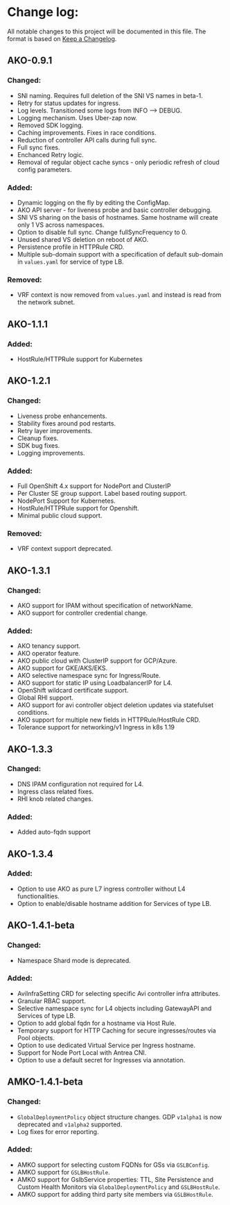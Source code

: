 # Change log:

All notable changes to this project will be documented in this file. The format is based on [Keep a Changelog](https://keepachangelog.com/en/1.0.0/).

## AKO-0.9.1

### Changed:
 - SNI naming.  Requires full deletion of the SNI VS names in beta-1.
 - Retry for status updates for ingress.
 - Log levels. Transitioned some logs from INFO —> DEBUG.
 - Logging mechanism. Uses Uber-zap now.
 - Removed SDK logging.
 - Caching improvements. Fixes in race conditions.
 - Reduction of controller API calls during full sync.
 - Full sync fixes.
 - Enchanced Retry logic.
 - Removal of regular object cache syncs - only periodic refresh of cloud config parameters.
 
 
### Added:
 - Dynamic logging on the fly by editing the ConfigMap.
 - AKO API server - for liveness probe and basic controller debugging.
 - SNI VS sharing on the basis of hostnames. Same hostname will create only 1 VS across namespaces.
 - Option to disable full sync. Change fullSyncFrequency to 0.
 - Unused shared VS deletion on reboot of AKO.
 - Persistence profile in HTTPRule CRD.
 - Multiple sub-domain support with a specification of default sub-domain in `values.yaml` for service of type LB.
 
 ### Removed:
 - VRF context is now removed from `values.yaml` and instead is read from the network subnet.


## AKO-1.1.1

### Added:
 - HostRule/HTTPRule support for Kubernetes


## AKO-1.2.1

### Changed:
 - Liveness probe enhancements.
 - Stability fixes around pod restarts.
 - Retry layer improvements.
 - Cleanup fixes.
 - SDK bug fixes.
 - Logging improvements.

### Added:
 - Full OpenShift 4.x support for NodePort and ClusterIP
 - Per Cluster SE group support. Label based routing support.
 - NodePort Support for Kubernetes.
 - HostRule/HTTPRule support for Openshift.
 - Minimal public cloud support.

 ### Removed:
 - VRF context support deprecated.
 
 ## AKO-1.3.1

### Changed:
 - AKO support for IPAM without specification of networkName.
 - AKO support for controller credential change.

### Added:
 - AKO tenancy support. 
 - AKO operator feature.
 - AKO public cloud with ClusterIP support for GCP/Azure.
 - AKO support for GKE/AKS/EKS.
 - AKO selective namespace sync for Ingress/Route.
 - AKO support for static IP using LoadbalancerIP for L4.
 - OpenShift wildcard certificate support.
 - Global RHI support.
 - AKO support for avi controller object deletion updates via statefulset conditions.
 - AKO support for multiple new fields in HTTPRule/HostRule CRD.
 - Tolerance support for networking/v1 Ingress in k8s 1.19
 
 ## AKO-1.3.3
 
 ### Changed:
  - DNS IPAM configuration not required for L4.
  - Ingress class related fixes.
  - RHI knob related changes.
 
 
 ### Added:
  - Added auto-fqdn support

 ## AKO-1.3.4

 ### Added:
  - Option to use AKO as pure L7 ingress controller without L4 functionalities.
  - Option to enable/disable hostname addition for Services of type LB.

 ## AKO-1.4.1-beta
 
 ### Changed:
  - Namespace Shard mode is deprecated.
 
 ### Added:
  - AviInfraSetting CRD for selecting specific Avi controller infra attributes.
  - Granular RBAC support.
  - Selective namespace sync for L4 objects including GatewayAPI and Services of type LB.
  - Option to add global fqdn for a hostname via Host Rule.
  - Temporary support for HTTP Caching for secure ingresses/routes via Pool objects.
  - Option to use dedicated Virtual Service per Ingress hostname.
  - Support for Node Port Local with Antrea CNI.
  - Option to use a default secret for Ingresses via annotation.
## AMKO-1.4.1-beta

### Changed:
  - `GlobalDeploymentPolicy` object structure changes. GDP `v1alpha1` is now deprecated and `v1alpha2` supported.
  - Log fixes for error reporting.

### Added:
  - AMKO support for selecting custom FQDNs for GSs via `GSLBConfig`.
  - AMKO support for `GSLBHostRule`.
  - AMKO support for GslbService properties: TTL, Site Persistence and Custom Health Monitors via `GlobalDeploymentPolicy` and `GSLBHostRule`.
  - AMKO support for adding third party site members via `GSLBHostRule`.
